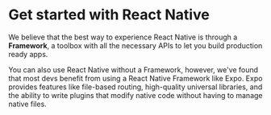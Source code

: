 # Get started with React Native

We believe that the best way to experience React Native is through a
**Framework**, a toolbox with all the necessary APIs to let you build production
ready apps. 

You can also use React Native without a Framework, however, we've found that
most devs benefit from using a React Native Framework like Expo. Expo provides
features like file-based routing, high-quality universal libraries, and the
ability to write plugins that modify native code without having to manage native
files. 


